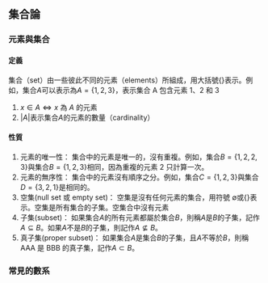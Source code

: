 ## 集合論
### 元素與集合
#### 定義
集合（set）由一些彼此不同的元素（elements）所組成，用大括號$\{\}$表示。例如，集合$A$可以表示為$A = \{1, 2, 3\}$，表示集合 A 包含元素 1、2 和 3
1. $x \in A \iff x \text{ 為 }A \text{ 的元素}$
2. $|A|$表示集合$A$的元素的數量（cardinality）
#### 性質
1. 元素的唯一性：
	集合中的元素是唯一的，沒有重複。例如，集合$B = \{1, 2, 2, 3\}$與集合$B = \{1, 2, 3\}$相同，因為重複的元素 2 只計算一次。
2. 元素的無序性：
	集合中的元素沒有順序之分。例如，集合$C = \{1, 2, 3\}$與集合$D = \{3, 2, 1\}$是相同的。
3. 空集(null set 或 empty set)：
	空集是沒有任何元素的集合，用符號 $\emptyset$或$\{\}$表示。空集是所有集合的子集。空集合中沒有元素
4. 子集(subset)：
	如果集合$A$的所有元素都屬於集合$B$，則稱$A$是$B$的子集，記作 $A \subseteq B$。如果$A$不是$B$的子集，則記作$A \nsubseteq B$。
5. 真子集(proper subset)：
	如果集合$A$是集合$B$的子集，且$A$不等於$B$，則稱 AAA 是 BBB 的真子集，記作$A\subset B$。
### 常見的數系

